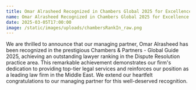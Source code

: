 ```yaml
---
title: Omar Alrasheed Recognized in Chambers Global 2025 for Excellence in Dispute Resolution
name: Omar Alrasheed Recognized in Chambers Global 2025 for Excellence in Dispute Resolution
date: 2025-03-05T17:00:00
image: /static/images/uploads/chambersRankIn_raw.png
---
```

We are thrilled to announce that our managing partner, Omar Alrasheed has been recognized in the prestigious Chambers & Partners - Global Guide 2025, achieving an outstanding lawyer ranking in the Dispute Resolution practice area. This remarkable achievement demonstrates our firm's dedication to providing top-tier legal services and reinforces our position as a leading law firm in the Middle East. We extend our heartfelt congratulations to our managing partner for this well-deserved recognition.
